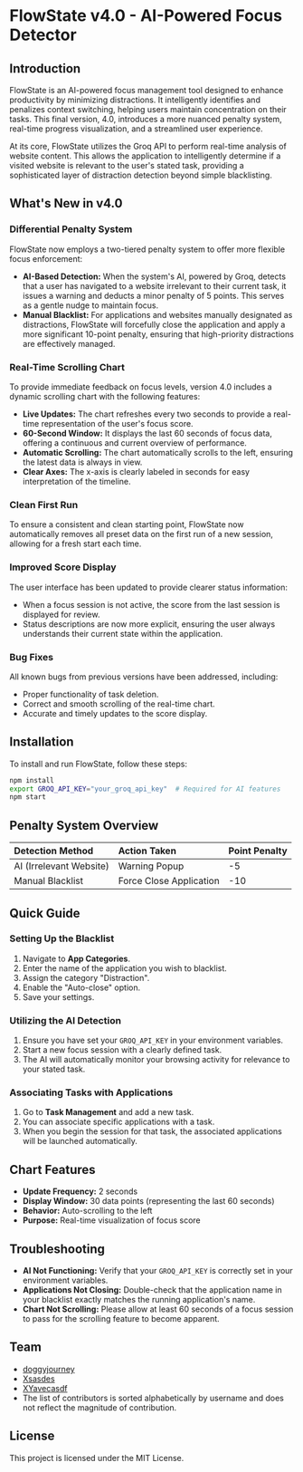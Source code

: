 # FlowState v4.0 - AI-Powered Focus Detector

## Introduction

FlowState is an AI-powered focus management tool designed to enhance productivity by minimizing distractions. It intelligently identifies and penalizes context switching, helping users maintain concentration on their tasks. This final version, 4.0, introduces a more nuanced penalty system, real-time progress visualization, and a streamlined user experience.

At its core, FlowState utilizes the Groq API to perform real-time analysis of website content. This allows the application to intelligently determine if a visited website is relevant to the user's stated task, providing a sophisticated layer of distraction detection beyond simple blacklisting.

## What's New in v4.0

### Differential Penalty System
FlowState now employs a two-tiered penalty system to offer more flexible focus enforcement:
*   **AI-Based Detection:** When the system's AI, powered by Groq, detects that a user has navigated to a website irrelevant to their current task, it issues a warning and deducts a minor penalty of 5 points. This serves as a gentle nudge to maintain focus.
*   **Manual Blacklist:** For applications and websites manually designated as distractions, FlowState will forcefully close the application and apply a more significant 10-point penalty, ensuring that high-priority distractions are effectively managed.

### Real-Time Scrolling Chart
To provide immediate feedback on focus levels, version 4.0 includes a dynamic scrolling chart with the following features:
*   **Live Updates:** The chart refreshes every two seconds to provide a real-time representation of the user's focus score.
*   **60-Second Window:** It displays the last 60 seconds of focus data, offering a continuous and current overview of performance.
*   **Automatic Scrolling:** The chart automatically scrolls to the left, ensuring the latest data is always in view.
*   **Clear Axes:** The x-axis is clearly labeled in seconds for easy interpretation of the timeline.

### Clean First Run
To ensure a consistent and clean starting point, FlowState now automatically removes all preset data on the first run of a new session, allowing for a fresh start each time.

### Improved Score Display
The user interface has been updated to provide clearer status information:
*   When a focus session is not active, the score from the last session is displayed for review.
*   Status descriptions are now more explicit, ensuring the user always understands their current state within the application.

### Bug Fixes
All known bugs from previous versions have been addressed, including:
*   Proper functionality of task deletion.
*   Correct and smooth scrolling of the real-time chart.
*   Accurate and timely updates to the score display.

## Installation

To install and run FlowState, follow these steps:

```bash
npm install
export GROQ_API_KEY="your_groq_api_key"  # Required for AI features
npm start
```

## Penalty System Overview

| Detection Method | Action Taken | Point Penalty |
| :--- | :--- | :--- |
| AI (Irrelevant Website) | Warning Popup | -5 |
| Manual Blacklist | Force Close Application | -10 |

## Quick Guide

### Setting Up the Blacklist

1.  Navigate to **App Categories**.
2.  Enter the name of the application you wish to blacklist.
3.  Assign the category "Distraction".
4.  Enable the "Auto-close" option.
5.  Save your settings.

### Utilizing the AI Detection

1.  Ensure you have set your `GROQ_API_KEY` in your environment variables.
2.  Start a new focus session with a clearly defined task.
3.  The AI will automatically monitor your browsing activity for relevance to your stated task.

### Associating Tasks with Applications

1.  Go to **Task Management** and add a new task.
2.  You can associate specific applications with a task.
3.  When you begin the session for that task, the associated applications will be launched automatically.

## Chart Features

*   **Update Frequency:** 2 seconds
*   **Display Window:** 30 data points (representing the last 60 seconds)
*   **Behavior:** Auto-scrolling to the left
*   **Purpose:** Real-time visualization of focus score

## Troubleshooting

*   **AI Not Functioning:** Verify that your `GROQ_API_KEY` is correctly set in your environment variables.
*   **Applications Not Closing:** Double-check that the application name in your blacklist exactly matches the running application's name.
*   **Chart Not Scrolling:** Please allow at least 60 seconds of a focus session to pass for the scrolling feature to become apparent.


## Team

*   [doggyjourney](https://github.com/doggyjourney)
*   [Xsasdes](https://github.com/Xsasdes)
*   [XYavecasdf](https://github.com/XYavecasdf)
*   The list of contributors is sorted alphabetically by username and does not reflect the magnitude of contribution.

## License

This project is licensed under the MIT License.
